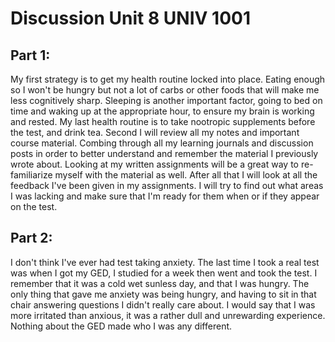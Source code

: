 
# Discussion Unit 8 UNIV 1001

## Part 1:
My first strategy is to get my health routine locked into place. Eating enough so I won't be hungry but not a lot of carbs or other foods that will make me less cognitively sharp. Sleeping is another important factor, going to bed on time and waking up at the appropriate hour, to ensure my brain is working and rested. My last health routine is to take nootropic supplements before the test, and drink tea. Second I will review all my notes and important course material. Combing through all my learning journals and discussion posts in order to better understand and remember the material I previously wrote about. Looking at my written assignments will be a great way to re-familiarize myself with the material as well. After all that I will look at all the feedback I've been given in my assignments. I will try to find out what areas I was lacking and make sure that I'm ready for them when or if they appear on the test.

## Part 2:
I don't think I've ever had test taking anxiety. The last time I took a real test was when I got my GED, I studied for a week then went and took the test. I remember that it was a cold wet sunless day, and that I was hungry. The only thing that gave me anxiety was being hungry, and having to sit in that chair answering questions I didn't really care about. I would say that I was more irritated than anxious, it was a rather dull and unrewarding experience. Nothing about the GED made who I was any different.
